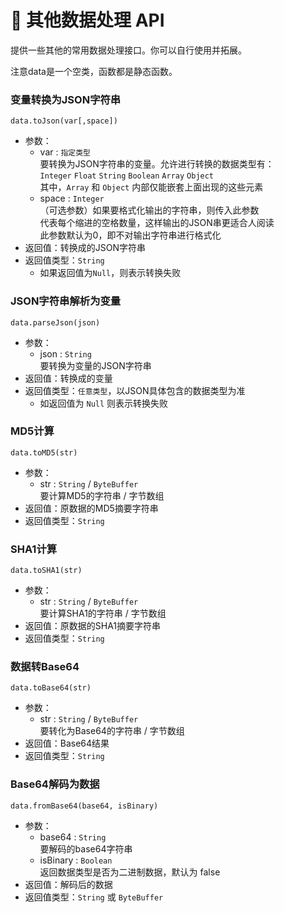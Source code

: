 # 🧰 其他数据处理 API

提供一些其他的常用数据处理接口。你可以自行使用并拓展。

注意data是一个空类，函数都是静态函数。

### 变量转换为JSON字符串

`data.toJson(var[,space])`

- 参数：
  - var : `指定类型`  
    要转换为JSON字符串的变量。允许进行转换的数据类型有：   
    `Integer` `Float` `String` `Boolean` `Array` `Object `  
    其中，`Array` 和 `Object` 内部仅能嵌套上面出现的这些元素
  - space : `Integer`  
    （可选参数）如果要格式化输出的字符串，则传入此参数  
    代表每个缩进的空格数量，这样输出的JSON串更适合人阅读  
    此参数默认为0，即不对输出字符串进行格式化
- 返回值：转换成的JSON字符串
- 返回值类型：`String`
  - 如果返回值为`Null`，则表示转换失败



### JSON字符串解析为变量

`data.parseJson(json)`

- 参数：
  - json : `String`  
    要转换为变量的JSON字符串
- 返回值：转换成的变量
- 返回值类型：`任意类型`，以JSON具体包含的数据类型为准
  - 如返回值为 `Null` 则表示转换失败



### MD5计算

`data.toMD5(str)`

- 参数：
  - str : `String` / `ByteBuffer`  
    要计算MD5的字符串 / 字节数组
- 返回值：原数据的MD5摘要字符串
- 返回值类型：`String`



### SHA1计算

`data.toSHA1(str)`

- 参数：
  - str : `String` / `ByteBuffer`  
    要计算SHA1的字符串 / 字节数组
- 返回值：原数据的SHA1摘要字符串
- 返回值类型：`String`



### 数据转Base64

`data.toBase64(str)`

- 参数：
  - str : `String` / `ByteBuffer`  
    要转化为Base64的字符串 / 字节数组
- 返回值：Base64结果
- 返回值类型：`String`



### Base64解码为数据

`data.fromBase64(base64, isBinary)`

- 参数：
  - base64 : `String`  
    要解码的base64字符串
  - isBinary : `Boolean`  
    返回数据类型是否为二进制数据，默认为 false
- 返回值：解码后的数据
- 返回值类型：`String` 或 `ByteBuffer`


